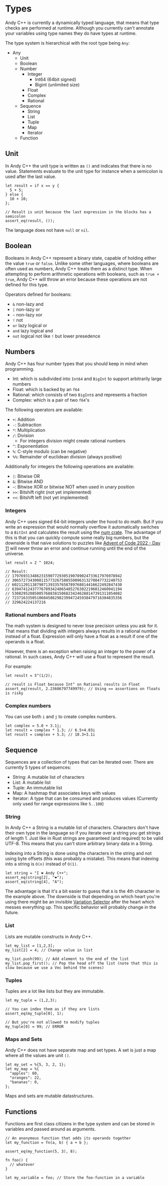 # Types

Andy C++ is currently a dynamically typed language, that means that type checks are performed at runtime. Although
you currently can't annotate your variables using type names they do have types at runtime.

The type system is hierarchical with the root type being `Any`:

* Any
  * Unit
  * Boolean
  * Number
    * Integer
      * Int64 (64bit signed)
      * Bigint (unlimited size)
    * Float
    * Complex
    * Rational
  * Sequence
    * String
    * List
    * Tuple
    * Map
    * Iterator
  * Function

## Unit

In Andy C++ the unit type is written as `()` and indicates that there is no value. Statements evaluate
to the unit type for instance when a semicolon is used after the last value.

```ndc
let result = if x == y {
  5 + 5;
} else {
  10 + 10;
};

// Result is unit because the last expression in the blocks has a semicolon
assert_eq(result, ());
```

The language does not have `null` or `nil`.

## Boolean

Booleans in Andy C++ represent a binary state, capable of holding either the value `true` or `false`.
Unlike some other languages, where booleans are often used as numbers, Andy C++ treats them as a
distinct type. When attempting to perform arithmetic operations with booleans, such as `true + true`,
Andy C++ will throw an error because these operations are not defined for this type.

Operators defined for booleans:
 * `&` non-lazy and
 * `|` non-lazy or
 * `~` non-lazy xor
 * `!` not
 * `or` lazy logical or
 * `and` lazy logical and
 * `not` logical not like `!` but lower presedence

## Numbers

Andy C++ has four number types that you should keep in mind when programming.

 * Int: which is subdivided into `Int64` and `BigInt` to support arbitrarily large numbers
 * Float: which is backed by an `f64`
 * Rational: which consists of two `BigInt`s and represents a fraction
 * Complex: which is a pair of two `f64`'s

The following operators are available:

 * `+`: Addition
 * `-`: Subtraction
 * `*`: Multiplication
 * `/`: Division
    * For integers division might create rational numbers
 * `^`: Exponentiation
 * `%`: C-style modulo (can be negative)
 * `%%`: Remainder of euclidean division (always positive)

Additionally for integers the following operations are available:

 * `|`: Bitwise OR
 * `&`: Bitwise AND
 * `~`: Bitwise XOR or bitwise NOT when used in unary position
 * `>>`: Bitshift right (not yet implemented)
 * `<<`: Bitshift left (not yet implemented)
### Integers

Andy C++ uses signed 64-bit integers under the hood to do math. But if you write an expression that would normally overflow it
automatically switches to a `BitInt` and calculates the result using the [num crate](https://crates.io/crates/num). The advantage
of this is that you can quickly compute some really big numbers, but the downside is that naive solutions to puzzles like
[Advent of Code 2022 - Day 11](https://adventofcode.com/2022/day/11) will never throw an error and continue running until the end
of the universe.

```ndc
let result = 2 ^ 1024;

// Result:
// 1797693134862315907729305190789024733617976978942
// 3065727343008115773267580550096313270847732240753
// 6021120113879871393357658789768814416622492847430
// 6394741243777678934248654852763022196012460941194
// 5308295208500576883815068234246288147391311054082
// 7237163350510684586298239947245938479716304835356
// 329624224137216
```

### Rational numbers and Floats
The math system is designed to never lose precision unless you ask for it. That means that dividing with integers always results
in a rational number instead of a float. Expression will only have a float as a result if one of the operands is a float.

However, there is an exception when raising an integer to the power of a rational. In such cases, Andy C++ will use a float to
represent the result.

For example:
```ndc
let result = 5^(1/2);

// result is Float because Int^ on Rational results in Float
assert_eq(result, 2.23606797749979); // Using == assertions on floats is risky
```

### Complex numbers

You can use both `i` and `j` to create complex numbers.

```ndc
let complex = 5.0 + 3.1j;
let result = complex * 1.3; // 6.5+4.03i
let result = complex + 5.3; // 10.3+3.1i
```

## Sequence

Sequences are a collection of types that can be iterated over. There are currently 5 types of sequences:

 * String: A mutable list of characters
 * List: A mutable list
 * Tuple: An immutable list
 * Map: A hashmap that associates keys with values
 * Iterator: A type that can be consumed and produces values (Currently only used for range expressions like `5..100`)

### String

In Andy C++ a String is a mutable list of characters. Characters don't have their own type in the language so if you
iterate over a string you get strings of length 1. Just like in Rust strings are guaranteed (and required) to be valid
UTF-8. This means that you can't store arbitrary binary data in a String.

Indexing into a String is done using the characters in the string and not using byte offsets (this was probably a mistake).
This means that indexing into a string is `O(n)` instead of `O(1)`.

```ndc
let string = "I ❤ Andy C++";
assert_eq(string[2], "❤");
assert_eq(string[4], "A");
```

The advantage is that it's a bit easier to guess that `A` is the 4th character in the example above. The downside is that
depending on which heart you're using there might be an invisible [Variation Selector](https://en.wikipedia.org/wiki/Variation_Selectors_(Unicode_block))
after the heart which messes everything up. This specific behavior will probably change in the future.


### List

Lists are mutable constructs in Andy C++.

```ndc
let my_list = [1,2,3];
my_list[2] = 4; // Change value in list

my_list.push(99); // Add element to the end of the list
my_list.pop_first(); // Pop the head off the list (note that this is slow because we use a Vec behind the scenes)
```


### Tuples

Tuples are a lot like lists but they are immutable.

```ndc
let my_tuple = (1,2,3);

// You can index them as if they are lists
assert_eq(my_tuple[0], 1);

// But you're not allowed to modify tuples
my_tuple[0] = 99; // ERROR
```

### Maps and Sets

Andy C++ does not have separate map and set types. A set is just a map where all the values are unit `()`.

```
let my_set = %{5, 3, 2, 1};
let my_map = %{
  "apples": 60,
  "oranges": 22,
  "bananas": 0,
};
```

Maps and sets are mutable datastructures.

## Functions

Functions are first class citizens in the type system and can be stored in variables and passed around as arguments.

```ndc
// An anonymous function that adds its operands together
let my_function = fn(a, b) { a + b };

assert_eq(my_function(5, 3), 8);

fn foo() {
  // whatever
}

let my_variable = foo; // Store the foo-function in a variable
```
